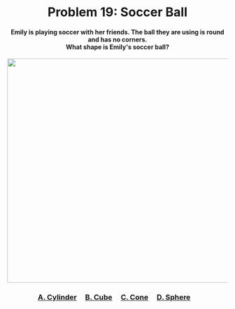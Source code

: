 <h1 align="center">
Problem 19: Soccer Ball
</h1>

<h4 align="center">
Emily is playing soccer with her friends. The ball they are using is round and has no corners.<br/>What shape is Emily's soccer ball?
</h4>

<p align="center">
<img src="https://github.com/rain1024/math/releases/download/artifacts/19.png" height="512"/>
</p>

<h3 align="center"><span><a href="https://raw.githubusercontent.com/rain1024/math/main/assets/lose0.png">A. Cylinder</a></span>&nbsp;&nbsp;&nbsp;&nbsp;
<span><a href="https://raw.githubusercontent.com/rain1024/math/main/assets/lose0.png">B. Cube</a></span>&nbsp;&nbsp;&nbsp;&nbsp;
<span><a href="https://raw.githubusercontent.com/rain1024/math/main/assets/lose0.png">C. Cone</a></span>&nbsp;&nbsp;&nbsp;&nbsp;
<span><a href="https://raw.githubusercontent.com/rain1024/math/main/assets/win0.png">D. Sphere</a></span>&nbsp;&nbsp;&nbsp;&nbsp;
</h3>
